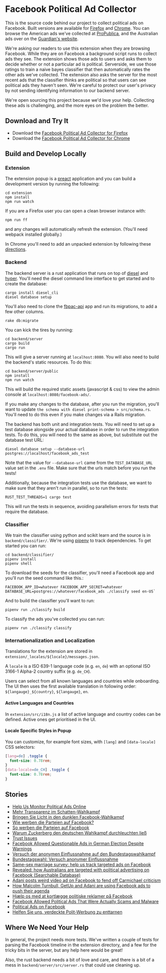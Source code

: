 # Facebook Political Ad Collector

This is the source code behind our project to collect political ads on Facebook. Built versions are available for [Firefox](https://addons.mozilla.org/en-US/firefox/addon/facebook-ad-collector/) and [Chrome](https://chrome.google.com/webstore/detail/facebook-political-ad-col/enliecaalhkhhihcmnbjfmmjkljlcinl). You can browse the American ads we've collected at [ProPublica](http://projects.propublica.org/facebook-ads/), and the Australian ads over on the [Guardian's website](https://www.theguardian.com/technology/ng-interactive/2017/oct/25/revealed-how-australians-are-targeted-with-political-advertising-on-facebook).

We're asking our readers to use this extension when they are browsing Facebook. While they are on Facebook a background script runs to collect ads they see. The extension shows those ads to users and asks them to decide whether or not a particular ad is political. Serverside, we use those ratings to train a naive bayes classifier that then automatically rates the other ads we've collected. The extension also asks the server for the most recent ads that the classifier thinks are political so that users can see political ads they haven't seen. We're careful to protect our user's privacy by not sending identifying information to our backend server.

We're open sourcing this project because we'd love your help. Collecting these ads is challenging, and the more eyes on the problem the better.

## Download and Try It

* Download the [Facebook Political Ad Collector for Firefox](https://addons.mozilla.org/en-US/firefox/addon/facebook-ad-collector/)
* Download the [Facebook Political Ad Collector for Chrome](https://chrome.google.com/webstore/detail/facebook-political-ad-col/enliecaalhkhhihcmnbjfmmjkljlcinl?hl=en)

## Build and Develop Locally

### Extension

The extension popup is a [preact](https://preactjs.com/) application and you can build a development version by running the following:

    cd extension
    npm install
    npm run watch

If you are a Firefox user you can open a clean browser instance with:

    npm run ff

and any changes will automatically refresh the extension. (You'll need webpack installed globally.)

In Chrome you'll need to add an unpacked extension by following these [directions](https://developer.chrome.com/extensions/getstarted).

### Backend

The backend server is a rust application that runs on top of [diesel](https://diesel.rs) and [hyper](https://hyper.rs/). You'll need the diesel command line interface to get started and to create the database:

    cargo install diesel_cli
    diesel database setup
    
You'll also need to clone the [fbpac-api](https://www.github.com/propublica/fbpac-api-public) app and run its migrations, to add a few other columns.

    rake db:migrate

You can kick the tires by running:

    cd backend/server
    cargo build
    cargo run

This will give a server running at `localhost:8080`. You will also need to build the backend's static resources. To do this:

    cd backend/server/public
    npm install
    npm run watch

This will build the required static assets (javascript & css) to view the admin console at `localhost:8080/facebook-ads/`.

If you make any changes to the database, after you run the migration, you'll want to update `the schema with diesel print-schema > src/schema.rs`. You'll need to do this even if you make changes via a Rails migration.

The backend has both unit and integration tests. You will need to set up a test database alongside your actual database in order to run the integration tests. To do this, you will need to the same as above, but substitute out the database test URL:

    diesel database setup --database-url postgres://localhost/facebook_ads_test

Note that the value for `--database-url` came from the `TEST_DATABASE_URL` value set in the `.env` file. Make sure that the urls match before you run the tests!

Additionally, because the integration tests use the database, we want to make sure that they aren't run in parallel, so to run the tests:

    RUST_TEST_THREADS=1 cargo test

This will run the tests in sequence, avoiding parallelism errors for tests that require the database.

### Classifier

We train the classifier using python and scikit learn and the source is in `backend/classifier/`. We're using [pipenv](http://docs.pipenv.org/en/latest/) to track dependencies. To get started you can run:

    cd backend/classifier/
    pipenv install
    pipenv shell

To download the seeds for the classifier, you'll need a Facebook app and you'll run the seed command like this.:

    FACEBOOK_APP_ID=whatever FACEBOOK_APP_SECRET=whatever DATABASE_URL=postgres://whatever/facebook_ads ./classify seed en-US`

And to build the classifier you'll want to run:

    pipenv run ./classify build

To classify the ads you've collected you can run:

    pipenv run ./classify classify

### Internationalization and Localization

Translations for the extension are stored in `extension/_locales/${locale}/messages.json`.

A `locale` is a ISO 639-1 language code (e.g. `en`, `de`) with an optional ISO 3166-1 Alpha-2 country suffix (e.g. `de_CH`).

Users can select from all known languages and countries while onboarding. The UI then uses the first available translation in following order: `${langauge}_${country}`, `${langauge}`, `en`.

#### Active Languages and Countries

In `extension/src/i18n.js` a list of active language and country codes can be defined. Active ones get prioritised in the UI.

#### Locale Specific Styles in Popup

You can customize, for example font sizes, with `[lang]` and `[data-locale]` CSS selectors:

```css
[lang=de] .toggle {
  font-size: 0.78rem;
}
[data-locale=de_CH] .toggle {
  font-size: 0.78rem;
}
```

## Stories

* [Help Us Monitor Political Ads Online](https://www.propublica.org/article/help-us-monitor-political-ads-online)
* [Mehr Transparenz im Schatten-Wahlkampf](http://faktenfinder.tagesschau.de/wahlkampf-facebook-dark-ads-101.html)
* [Bringen Sie Licht in den dunklen Facebook-Wahlkampf](http://www.sueddeutsche.de/digital/bundestagswahl-bringen-sie-licht-in-den-dunklen-facebook-wahlkampf-1.3656582)
* [Wie werben die Parteien auf Facebook?](http://www.spiegel.de/netzwelt/games/facebook-political-ad-collector-plugin-sammelt-wahlwerbung-auf-facebook-ein-a-1166566.html)
* [So werben die Parteien auf Facebook](http://www.spiegel.de/netzwelt/web/facebook-political-ad-collector-parteienwerbung-auf-facebook-im-ueberblick-a-1169154.html)
* [Warum Zuckerberg den deutschen Wahlkampf durchleuchten ließ ](http://www.sueddeutsche.de/digital/werbung-auf-facebook-und-google-warum-zuckerberg-den-deutschen-wahlkampf-durchleuchten-liess-1.3679603)
* [Trust Issues](https://www.wnyc.org/story/on-the-media-2017-09-22/)
* [Facebook Allowed Questionable Ads in German Election Despite Warnings](https://www.propublica.org/article/facebook-allowed-questionable-ads-in-german-election-despite-warnings)
* [Versuch der anonymen Einflussnahme auf den Bundestagswahlkampf](http://www.sueddeutsche.de/digital/facebook-versuch-der-anonymen-einflussnahme-auf-den-bundestagswahlkampf-1.3713694)
* [Bundestagswahl: Versuch anonymer Einflussnahme](https://www.ndr.de/fernsehen/sendungen/zapp/Greenwatch-Versuch-anonymer-Einflussnahme,greenwatch100.html)
* [Same-sex marriage survey: help us track targeted ads on Facebook ](https://www.theguardian.com/australia-news/2017/oct/17/same-sex-marriage-survey-help-track-targeted-ads-facebook)
* [Revealed: how Australians are targeted with political advertising on Facebook (Searchable Database)](https://www.theguardian.com/technology/ng-interactive/2017/oct/25/revealed-how-australians-are-targeted-with-political-advertising-on-facebook)
* [Adani posts weird video ad on Facebook to fend off Carmichael criticism](https://www.theguardian.com/business/2017/oct/21/adani-posts-weird-video-ad-on-facebook-to-fend-off-carmichael-criticism)
* [How Malcolm Turnbull, GetUp and Adani are using Facebook ads to push their agenda](https://www.theguardian.com/technology/2017/oct/25/how-malcolm-turnbull-getup-and-adani-are-using-facebook-ads-to-push-their-agenda)
* [Hjælp os med at kortlægge politiske reklamer på Facebook](https://www.information.dk/indland/2017/11/hjaelp-kortlaegge-politiske-reklamer-paa-facebook)
* [Facebook Allowed Political Ads That Were Actually Scams and Malware](https://www.propublica.org/article/facebook-political-ads-malware-scams-misleading)
* [Political Ads on Facebook](http://projects.propublica.org/facebook-ads/)
* [Helfen Sie uns, verdeckte Polit-Werbung zu enttarnen](https://www.republik.ch/updates/polit-werbung-enttarnen)


## Where We Need Your Help

In general, the project needs more tests. We've written a couple of tests for parsing the Facebook timeline in the extension directory, and a few for the tricky bits in the server, but any help here would be great!

Also, the rust backend needs a bit of love and care, and there is a bit of a mess in `backend/server/src/server.rs` that could use cleaning up.
